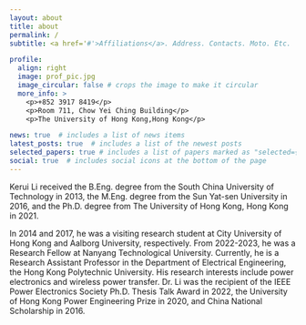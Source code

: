 ```yaml
---
layout: about
title: about
permalink: /
subtitle: <a href='#'>Affiliations</a>. Address. Contacts. Moto. Etc.

profile:
  align: right
  image: prof_pic.jpg
  image_circular: false # crops the image to make it circular
  more_info: >
    <p>+852 3917 8419</p>
    <p>Room 711, Chow Yei Ching Building</p>
    <p>The University of Hong Kong,Hong Kong</p>

news: true  # includes a list of news items
latest_posts: true  # includes a list of the newest posts
selected_papers: true # includes a list of papers marked as "selected={true}"
social: true  # includes social icons at the bottom of the page
---
```


Kerui Li received the B.Eng. degree from the South China University of Technology in 2013, the M.Eng. degree from the Sun Yat-sen University in 2016, and the Ph.D. degree from The University of Hong Kong, Hong Kong in 2021.

In 2014 and 2017, he was a visiting research student at City University of Hong Kong and Aalborg University, respectively. From 2022-2023, he was a Research Fellow at Nanyang Technological University. Currently, he is a Research Assistant Professor in the Department of Electrical Engineering, the Hong Kong Polytechnic University. His research interests include power electronics and wireless power transfer. Dr. Li was the recipient of the IEEE Power Electronics Society Ph.D. Thesis Talk Award in 2022, the University of Hong Kong Power Engineering Prize in 2020, and China National Scholarship in 2016.
